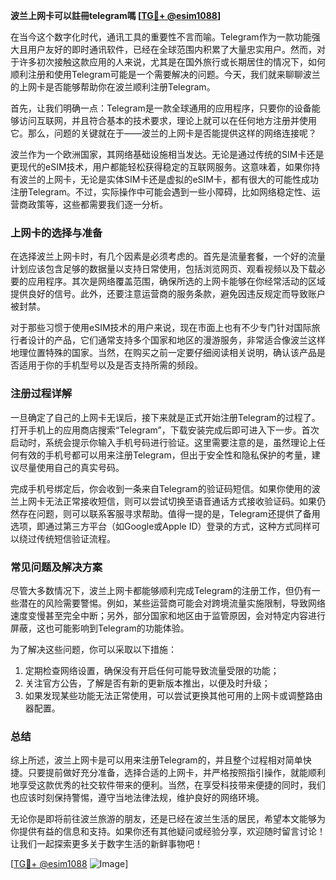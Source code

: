**波兰上网卡可以註冊telegram嗎 [[TG💪+ @esim1088](https://t.me/s/esim1088)]**

在当今这个数字化时代，通讯工具的重要性不言而喻。Telegram作为一款功能强大且用户友好的即时通讯软件，已经在全球范围内积累了大量忠实用户。然而，对于许多初次接触这款应用的人来说，尤其是在国外旅行或长期居住的情况下，如何顺利注册和使用Telegram可能是一个需要解决的问题。今天，我们就来聊聊波兰的上网卡是否能够帮助你在波兰顺利注册Telegram。

首先，让我们明确一点：Telegram是一款全球通用的应用程序，只要你的设备能够访问互联网，并且符合基本的技术要求，理论上就可以在任何地方注册并使用它。那么，问题的关键就在于——波兰的上网卡是否能提供这样的网络连接呢？

波兰作为一个欧洲国家，其网络基础设施相当发达。无论是通过传统的SIM卡还是更现代的eSIM技术，用户都能轻松获得稳定的互联网服务。这意味着，如果你持有波兰的上网卡，无论是实体SIM卡还是虚拟的eSIM卡，都有很大的可能性成功注册Telegram。不过，实际操作中可能会遇到一些小障碍，比如网络稳定性、运营商政策等，这些都需要我们逐一分析。

### 上网卡的选择与准备

在选择波兰上网卡时，有几个因素是必须考虑的。首先是流量套餐，一个好的流量计划应该包含足够的数据量以支持日常使用，包括浏览网页、观看视频以及下载必要的应用程序。其次是网络覆盖范围，确保所选的上网卡能够在你经常活动的区域提供良好的信号。此外，还要注意运营商的服务条款，避免因违反规定而导致账户被封禁。

对于那些习惯于使用eSIM技术的用户来说，现在市面上也有不少专门针对国际旅行者设计的产品，它们通常支持多个国家和地区的漫游服务，非常适合像波兰这样地理位置特殊的国家。当然，在购买之前一定要仔细阅读相关说明，确认该产品是否适用于你的手机型号以及是否支持所需的频段。

### 注册过程详解

一旦确定了自己的上网卡无误后，接下来就是正式开始注册Telegram的过程了。打开手机上的应用商店搜索“Telegram”，下载安装完成后即可进入下一步。首次启动时，系统会提示你输入手机号码进行验证。这里需要注意的是，虽然理论上任何有效的手机号都可以用来注册Telegram，但出于安全性和隐私保护的考量，建议尽量使用自己的真实号码。

完成手机号绑定后，你会收到一条来自Telegram的验证码短信。如果你使用的波兰上网卡无法正常接收短信，则可以尝试切换至语音通话方式接收验证码。如果仍然存在问题，则可以联系客服寻求帮助。值得一提的是，Telegram还提供了备用选项，即通过第三方平台（如Google或Apple ID）登录的方式，这种方式同样可以绕过传统短信验证流程。

### 常见问题及解决方案

尽管大多数情况下，波兰上网卡都能够顺利完成Telegram的注册工作，但仍有一些潜在的风险需要警惕。例如，某些运营商可能会对跨境流量实施限制，导致网络速度变慢甚至完全中断；另外，部分国家和地区由于监管原因，会对特定内容进行屏蔽，这也可能影响到Telegram的功能体验。

为了解决这些问题，你可以采取以下措施：
1. 定期检查网络设置，确保没有开启任何可能导致流量受限的功能；
2. 关注官方公告，了解是否有新的更新版本推出，以便及时升级；
3. 如果发现某些功能无法正常使用，可以尝试更换其他可用的上网卡或调整路由器配置。

### 总结

综上所述，波兰上网卡是可以用来注册Telegram的，并且整个过程相对简单快捷。只要提前做好充分准备，选择合适的上网卡，并严格按照指引操作，就能顺利地享受这款优秀的社交软件带来的便利。当然，在享受科技带来便捷的同时，我们也应该时刻保持警惕，遵守当地法律法规，维护良好的网络环境。

无论你是即将前往波兰旅游的朋友，还是已经在波兰生活的居民，希望本文能够为你提供有益的信息和支持。如果你还有其他疑问或经验分享，欢迎随时留言讨论！让我们一起探索更多关于数字生活的新鲜事物吧！

[[TG💪+ @esim1088](https://t.me/s/esim1088) ![Image](https://i.postimg.cc/4NQfJmqS/Snipaste-2025-05-13-00-14-12.png)]